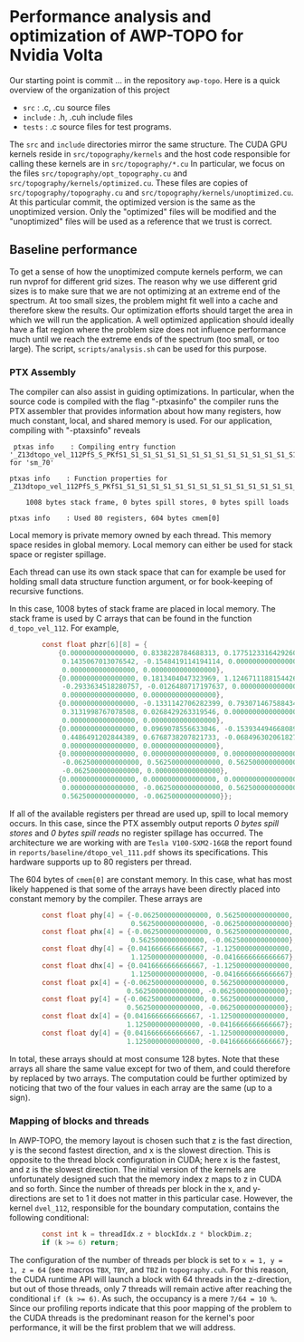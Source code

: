 # Performance analysis and optimization of AWP-TOPO for Nvidia Volta
Our starting point is commit ... in the repository `awp-topo`. Here is a quick overview
of the organization of this project
* `src` : .c, .cu source files 
* `include` : .h, .cuh include files
* `tests` : .c source files for test programs.

The `src` and `include` directories mirror the same structure. The CUDA GPU
kernels reside in `src/topography/kernels` and the host code responsible for
calling these kernels are in `src/topography/*.cu`  In particular, we focus on
the files `src/topography/opt_topography.cu` and
`src/topography/kernels/optimized.cu`. These files are copies of
`src/topography/topography.cu` and `src/topography/kernels/unoptimized.cu`. At
this particular commit, the optimized version is the same as the unoptimized
version. Only the "optimized" files will be modified and the "unoptimized" files
will be used as a reference that we trust is correct.

## Baseline performance
To get a sense of how the unoptimized compute kernels perform, we can run nvprof
for different grid sizes. The reason why we use different grid sizes is to make
sure that we are not optimizing at an extreme end of the spectrum. At too small
sizes, the problem might fit well into a cache and therefore skew the results.
Our optimization efforts should target the area in which we will run the
application. A well optimized application should ideally have a flat region
where the problem size does not influence performance much until we reach the
extreme ends of the spectrum (too small, or too large). The script,
`scripts/analysis.sh` can be used for this purpose.

### PTX Assembly
The compiler can also assist in guiding optimizations. In particular, when the
source code is compiled with the flag "-ptxasinfo" the compiler runs the PTX
assembler that provides
information about how many registers, how much constant, local, and shared
memory is used. For our application, compiling with "-ptaxsinfo" reveals

```
 ptxas info    : Compiling entry function '_Z13dtopo_vel_112PfS_S_PKfS1_S1_S1_S1_S1_S1_S1_S1_S1_S1_S1_S1_S1_S1_S1_S1_S1_S1_S1_S1_S1_S1_S1_ffiiiiiii' for 'sm_70'

ptxas info    : Function properties for _Z13dtopo_vel_112PfS_S_PKfS1_S1_S1_S1_S1_S1_S1_S1_S1_S1_S1_S1_S1_S1_S1_S1_S1_S1_S1_S1_S1_S1_S1_ffiiiiiii

    1008 bytes stack frame, 0 bytes spill stores, 0 bytes spill loads

ptxas info    : Used 80 registers, 604 bytes cmem[0]
```
Local memory is
private memory owned by each thread. This memory space resides in global
memory. Local memory can
either be used for stack space or register spillage.

Each thread can use its own stack space that can for example be used for holding small
data structure function argument, or for book-keeping of recursive functions.

In this case, 1008 bytes of stack frame are placed in local memory. The stack
frame is used by C arrays that can be found in the function `d_topo_vel_112`.
For example,
```C
        const float phzr[6][8] = {
            {0.0000000000000000, 0.8338228784688313, 0.1775123316429260,
             0.1435067013076542, -0.1548419114194114, 0.0000000000000000,
             0.0000000000000000, 0.0000000000000000},
            {0.0000000000000000, 0.1813404047323969, 1.1246711188154426,
             -0.2933634518280757, -0.0126480717197637, 0.0000000000000000,
             0.0000000000000000, 0.0000000000000000},
            {0.0000000000000000, -0.1331142706282399, 0.7930714675884345,
             0.3131998767078508, 0.0268429263319546, 0.0000000000000000,
             0.0000000000000000, 0.0000000000000000},
            {0.0000000000000000, 0.0969078556633046, -0.1539344946680898,
             0.4486491202844389, 0.6768738207821733, -0.0684963020618270,
             0.0000000000000000, 0.0000000000000000},
            {0.0000000000000000, 0.0000000000000000, 0.0000000000000000,
             -0.0625000000000000, 0.5625000000000000, 0.5625000000000000,
             -0.0625000000000000, 0.0000000000000000},
            {0.0000000000000000, 0.0000000000000000, 0.0000000000000000,
             0.0000000000000000, -0.0625000000000000, 0.5625000000000000,
             0.5625000000000000, -0.0625000000000000}};
```

If all of the available registers per thread are used up, spill to local memory
occurs. In this case, since the PTX assembly output reports *0 bytes spill
stores* and *0 bytes spill reads* no register spillage has occurred. The
architecture we are working with are `Tesla V100-SXM2-16GB` the report found in
`reports/baseline/dtopo_vel_111.pdf` shows its specifications. This hardware
supports up to 80 registers per thread.


The 604 bytes of `cmem[0]` are constant memory. In this case, what has most likely
happened is that some of the arrays have been directly placed into constant
memory by the compiler. These arrays are
```C
        const float phy[4] = {-0.0625000000000000, 0.5625000000000000,
                              0.5625000000000000, -0.0625000000000000};
        const float phx[4] = {-0.0625000000000000, 0.5625000000000000,
                              0.5625000000000000, -0.0625000000000000};
        const float dhy[4] = {0.0416666666666667, -1.1250000000000000,
                              1.1250000000000000, -0.0416666666666667};
        const float dhx[4] = {0.0416666666666667, -1.1250000000000000,
                              1.1250000000000000, -0.0416666666666667};
        const float px[4] = {-0.0625000000000000, 0.5625000000000000,
                             0.5625000000000000, -0.0625000000000000};
        const float py[4] = {-0.0625000000000000, 0.5625000000000000,
                             0.5625000000000000, -0.0625000000000000};
        const float dx[4] = {0.0416666666666667, -1.1250000000000000,
                             1.1250000000000000, -0.0416666666666667};
        const float dy[4] = {0.0416666666666667, -1.1250000000000000,
                             1.1250000000000000, -0.0416666666666667};
```
 In total, these arrays should at most
consume 128 bytes. Note that these arrays all share the same value except for
two of them, and could
therefore by replaced by two arrays. The computation could be further
optimized by noticing that two of the four values in each array are the same (up
to a sign).  

### Mapping of blocks and threads
In AWP-TOPO, the memory layout is chosen such that z is the fast direction, y is
the second fastest direction, and x is the slowest direction. This is opposite
to the thread block configuration in CUDA; here x is the fastest, and z is the
slowest direction. The initial version of the kernels are unfortunately designed
such that the memory index z maps to z in CUDA and so forth. Since the number of
threads per block in the x, and y-directions are set to 1 it does not matter in
this particular case. However, the kernel `dvel_112`, responsible for the
boundary computation, contains the following conditional:
```C
        const int k = threadIdx.z + blockIdx.z * blockDim.z;
        if (k >= 6) return;

```
The configuration of the number of threads per block is set to `x = 1, y = 1, z
= 64` (see macros `TBX`, `TBY`, and `TBZ` in `topography.cuh`. For this reason,
the CUDA runtime API will launch a block with 64 threads in the z-direction, but
out of those threads, only 7 threads will remain active after reaching the
conditional `if (k >= 6)`. As such, the occupancy is a mere `7/64 = 10 %`.
Since our profiling reports indicate that this poor mapping of the problem to
the CUDA threads is the predominant reason for the kernel's poor performance, it
will be the first problem that we will address.



